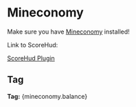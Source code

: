 # Mineconomy
Make sure you have [Mineconomy](https://github.com/Terpz710/Mineconomy) installed!

Link to ScoreHud:

[ScoreHud Plugin](https://poggit.pmmp.io/p/scorehud)

## Tag
**Tag:** {mineconomy.balance}
